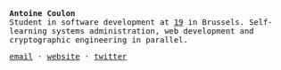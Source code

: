 <samp>
  <p><b>Antoine Coulon</b><br />Student in software development at <a href="https://s19.be">19</a> in Brussels. Self-learning systems administration, web development and cryptographic engineering in parallel.</p>
  <a href="mailto:antoine@30c27b.com">email</a> · <a href="https://30c27b.com" target="_blank">website</a> · <a href="https://twitter.com/30c27b" target="_blank">twitter</a>
</samp>
